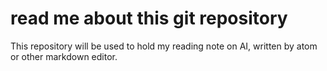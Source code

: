 # read me about this git repository

This repository will be used to hold my reading note on AI, written by atom or other markdown editor.
